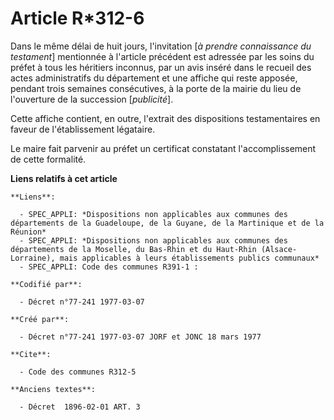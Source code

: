 # Article R*312-6

Dans le même délai de huit jours, l'invitation [*à prendre connaissance du testament*] mentionnée à l'article précédent est
adressée par les soins du préfet à tous les héritiers inconnus, par un avis inséré dans le recueil des actes administratifs
du département et une affiche qui reste apposée, pendant trois semaines consécutives, à la porte de la mairie du lieu de
l'ouverture de la succession [*publicité*].

Cette affiche contient, en outre, l'extrait des dispositions testamentaires en faveur de l'établissement légataire.

Le maire fait parvenir au préfet un certificat constatant l'accomplissement de cette formalité.

**Liens relatifs à cet article**

	**Liens**:

	  - SPEC_APPLI: *Dispositions non applicables aux communes des départements de la Guadeloupe, de la Guyane, de la Martinique et de la Réunion*
	  - SPEC_APPLI: *Dispositions non applicables aux communes des départements de la Moselle, du Bas-Rhin et du Haut-Rhin (Alsace-Lorraine), mais applicables à leurs établissements publics communaux*
	  - SPEC_APPLI: Code des communes R391-1 :

	**Codifié par**:

	  - Décret n°77-241 1977-03-07

	**Créé par**:

	  - Décret n°77-241 1977-03-07 JORF et JONC 18 mars 1977

	**Cite**:

	  - Code des communes R312-5

	**Anciens textes**:

	  - Décret  1896-02-01 ART. 3
